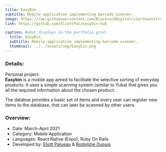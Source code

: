 ```yaml
---
title: EasyBin
subtitle: Mobile application implementing barcode scanner.
image: https://raw.githubusercontent.com/BlackrockDigital/startbootstrap-agency/master/src/assets/img/portfolio/02-full.jpg
link: https://github.com/EliottPal/easybin-hub

caption: #what displays in the portfolio grid:
  title: EasyBin
  subtitle: Mobile application implementing barcode scanner.
  thumbnail: ../../assets/img/Easybin.png
---
```

### Details: 
Personal project.  
**Easybin** is a mobile app aimed to facilitate the selective sorting of everyday products.
It uses a simple scanning system (similar to Yuka) that gives you all the required information about the chosen product.  

The databse provides a basic set of items and every user can register new items to the database, that can later be scanned by other users.

### Overview:  
- Date: March-April 2021
- Category: Mobile Application
- Languages: React Native (Expo), Ruby On Rails
- Developed by: [Eliott Palueau](https://github.com/EliottPal) & [Rodolphe Dupuis](https://github.com/rodolphedps)
